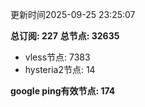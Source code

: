 更新时间2025-09-25 23:25:07

**总订阅: 227**
**总节点: 32635**
- vless节点: 7383
- hysteria2节点: 14

**google ping有效节点: 174**
